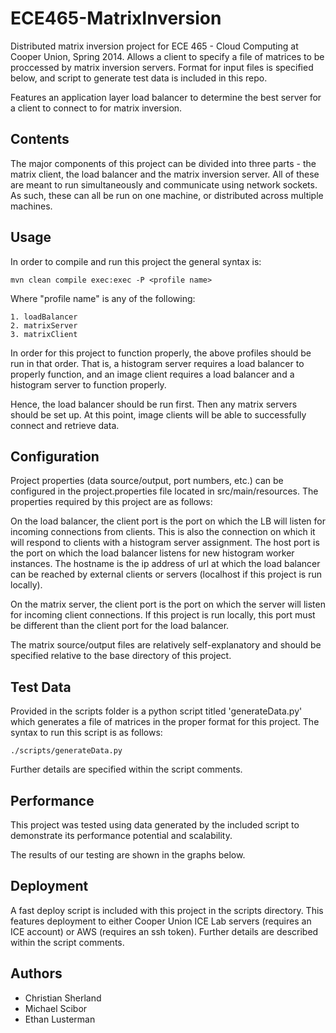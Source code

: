 ECE465-MatrixInversion
======================
Distributed matrix inversion project for ECE 465 - Cloud Computing at Cooper Union, Spring 2014.
Allows a client to specify a file of matrices to be proccessed by matrix inversion servers. Format
for input files is specified below, and script to generate test data is included in this repo.

Features an application layer load balancer to determine the best server for a client to connect to
for matrix inversion.

Contents
--------
The major components of this project can be divided into three parts - the matrix client, the load
balancer and the matrix inversion server. All of these are meant to run simultaneously and communicate
using network sockets. As such, these can all be run on one machine, or distributed across multiple
machines.

Usage
-----
In order to compile and run this project the general syntax is:

    mvn clean compile exec:exec -P <profile name>

Where "profile name" is any of the following:

    1. loadBalancer
    2. matrixServer
    3. matrixClient

In order for this project to function properly, the above profiles should be run in that order.
That is, a histogram server requires a load balancer to properly function, and an image client
requires a load balancer and a histogram server to function properly.

Hence, the load balancer should be run first. Then any matrix servers should be set up.
At this point, image clients will be able to successfully connect and retrieve data.

Configuration
-------------
Project properties (data source/output, port numbers, etc.) can be configured in the project.properties
file located in src/main/resources. The properties required by this project are as follows:

On the load balancer, the client port is the port on which the LB will listen for incoming connections
from clients. This is also the connection on which it will respond to clients with a histogram server
assignment. The host port is the port on which the load balancer listens for new histogram worker instances.
The hostname is the ip address of url at which the load balancer can be reached by external clients or
servers (localhost if this project is run locally).

On the matrix server, the client port is the port on which the server will listen for incoming client
connections. If this project is run locally, this port must be different than the client port for
the load balancer.

The matrix source/output files are relatively self-explanatory and should be specified relative to
the base directory of this project.

Test Data
---------
Provided in the scripts folder is a python script titled 'generateData.py' which generates
a file of matrices in the proper format for this project. The syntax to run this script is
as follows:

    ./scripts/generateData.py

Further details are specified within the script comments.

Performance
-----------
This project was tested using data generated by the included script to demonstrate its performance
potential and scalability.

The results of our testing are shown in the graphs below.

Deployment
----------
A fast deploy script is included with this project in the scripts directory. This features deployment
to either Cooper Union ICE Lab servers (requires an ICE account) or AWS (requires an ssh token).
Further details are described within the script comments.

Authors
-------
- Christian Sherland
- Michael Scibor
- Ethan Lusterman
